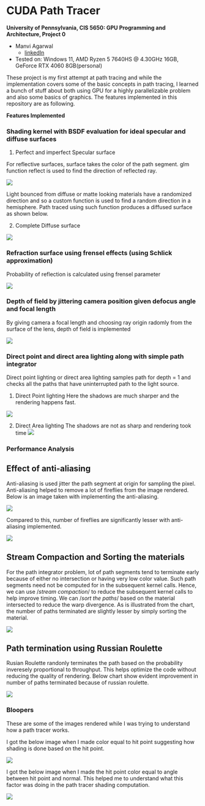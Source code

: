 CUDA Path Tracer
================

**University of Pennsylvania, CIS 5650: GPU Programming and Architecture, Project 0**

* Manvi Agarwal
  * [linkedIn](https://www.linkedin.com/in/manviagarwal27/)
* Tested on: Windows 11, AMD Ryzen 5 7640HS @ 4.30GHz 16GB, GeForce RTX 4060 8GB(personal)

These project is my first attempt at path tracing and while the implementation covers some of the basic concepts in path tracing, I learned a bunch of stuff about both using GPU for a highly parallelizable problem and also some basics of graphics. The features implemented in this repository are as following. 

**Features Implemented**


### Shading kernel with BSDF evaluation for ideal specular and diffuse surfaces


1. Perfect and imperfect Specular surface
   
For reflective surfaces, surface takes the color of the path segment. glm function reflect is used to find the direction of reflected ray. 



![](img/iSpecularSpecular.png)

Light bounced from diffuse or matte looking materials have a randomized direction and so a custom function is used to find a random direction in a hemisphere. Path traced using such function produces a diffused surface as shown below.

2. Complete Diffuse surface


   
![](img/DiffuseSurface.png)


### Refraction surface using frensel effects (using Schlick approximation)
Probability of reflection is calculated using frensel parameter

![](img/SpecularDielectric.png)


### Depth of field by jittering camera position given defocus angle and focal length
By giving camera a focal length and choosing ray origin radomly from the surface of the lens, depth of field is implemented

![](img/DefocusBlur.png)

### Direct point and direct area lighting along with simple path integrator
Direct point lighting or direct area lighting samples path for depth = 1 and checks all the paths that have uninterrupted path to the light source.

1. Direct Point lighting
Here the shadows are much sharper and the rendering happens fast.
   
![](img/DirectPointLighting.png)


2. Direct Area lighting
The shadows are not as sharp and rendering took time
![](img/DirectArealighting.png)


### Performance Analysis

## Effect of anti-aliasing

Anti-aliasing is used jitter the path segment at origin for sampling the pixel. Anti-aliasing helped to remove a lot of fireflies from the image rendered. Below is an image taken with implementing the anti-aliasing.

![](img/SpecularDielectric_WithoutAntiAliasing.png)

Compared to this, number of fireflies are significantly lesser with anti-aliasing implemented.

![](img/SpecularDielectric.png)


## Stream Compaction and Sorting the materials

For the path integrator problem, lot of path segments tend to terminate early because of either no intersection or having very low color value. Such path segments need not be computed for in the subsequent kernel calls. Hence, we can use /*stream compaction*/ to reduce the subsequent kernel calls to help improve timing. We can /*sort the paths*/ based on the material intersected to reduce the warp divergence. As is illustrated from the chart, the number of paths terminated are slightly lesser by simply sorting the material.

![](img/PathTerminationChart.png)

## Path termination using Russian Roulette 

Rusian Roulette randonly terminates the path based on the probability inveresely proportional to throughput. This helps optimize the code without reducing the quality of rendering. Below chart show evident improvement in number of paths terminated because of russian roulette.


![](img/PathTerminationRR.png)


### Bloopers

These are some of the images rendered while I was trying to understand how a path tracer works.


I got the below image when I made color equal to hit point suggesting how shading is done based on the hit point.


![](img/HitPoint.png)



I got the below image when I made the hit point color equal to angle between hit point and normal. This helped me to understand what this factor was doing in the path tracer shading computation.


![](img/AngleRender.png)








